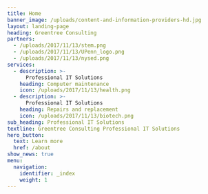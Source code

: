```yaml
---
title: Home
banner_image: /uploads/content-and-information-providers-hd.jpg
layout: landing-page
heading: Greentree Consulting
partners:
  - /uploads/2017/11/13/stem.png
  - /uploads/2017/11/13/UPenn_logo.png
  - /uploads/2017/11/13/nysed.png
services:
  - description: >-
      Professional IT Solutions
    heading: Computer maintenance
    icon: /uploads/2017/11/13/health.png
  - description: >-
      Professional IT Solutions
    heading: Repairs and replacement
    icon: /uploads/2017/11/13/biotech.png
sub_heading: Professional IT Solutions
textline: Greentree Consulting Professional IT Solutions
hero_button:
  text: Learn more
  href: /about
show_news: true
menu:
  navigation:
    identifier: _index
    weight: 1
---
```


